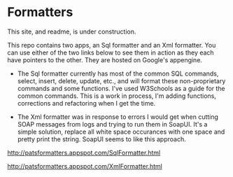 Formatters
==========

This site, and readme, is under construction.


This repo contains two apps, an Sql formatter and an Xml formatter.  You can use either of the two links below to see them
in action as they each have pointers to the other.  They are hosted on Google's appengine.


* The Sql formatter currently has most of the common SQL commands, select, insert, delete, update, etc., and will format these non-proprietary commands and some functions.  I've used W3Schools as a guide for the common commands.  This is a work in process, I'm adding functions, corrections and refactoring when I get the time.


* The Xml formatter was in response to errors I would get when cutting SOAP messages from logs and trying to run them in SoapUI.
It's a simple solution, replace all white space occurances with one space and pretty print the string.  SoapUI seems to like this
approach.


http://patsformatters.appspot.com/SqlFormatter.html

http://patsformatters.appspot.com/XmlFormatter.html
